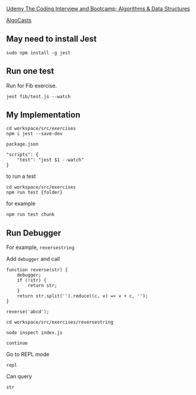 
[Udemy The Coding Interview and Bootcamp; Algorithms & Data Structures](https://www.udemy.com/coding-interview-bootcamp-algorithms-and-data-structure)


[AlgoCasts](https://github.com/StephenGrider/AlgoCasts)


## May need to install Jest

```
sudo npm install -g jest
```

## Run one test

Run for Fib exercise.

```
jest fib/test.js --watch
```

## My Implementation

```
cd workspace/src/exercises
npm i jest --save-dev
```

`package.json`

```
"scripts": {
	"test": "jest $1 --watch"
}
```

to run a test

```
cd workspace/src/exercises
npm run test {folder}
```

for example

```
npm run test chunk
```

## Run Debugger

For example, `reversestring`

Add `debugger` and call

```
function reverse(str) {
	debugger;
	if (!str) {
		return str;
	}
	return str.split('').reduce((c, v) => v + c, '');
}

reverse('abcd');
```

```
cd workspace/src/exercises/reversestring

node inspect index.js

continue
```

Go to REPL mode

```
repl
```

Can query

`str`

